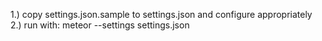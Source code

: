 1.) copy settings.json.sample to settings.json and configure appropriately
2.) run with: meteor --settings settings.json 
